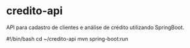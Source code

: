 # credito-api
API para cadastro de clientes e análise de crédito utilizando SpringBoot.

#!/bin/bash
cd ~/credito-api
mvn spring-boot:run
